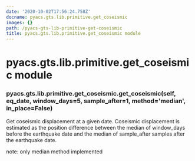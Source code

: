 ```yaml
---
date: '2020-10-02T17:56:24.758Z'
docname: pyacs.gts.lib.primitive.get_coseismic
images: {}
path: /pyacs-gts-lib-primitive-get-coseismic
title: pyacs.gts.lib.primitive.get_coseismic module
---
```


# pyacs.gts.lib.primitive.get_coseismic module


### pyacs.gts.lib.primitive.get_coseismic.get_coseismic(self, eq_date, window_days=5, sample_after=1, method='median', in_place=False)
Get coseismic displacement at a given date.
Coseismic displacement is estimated as the position difference between the median of window_days before 
the earthquake date and the median of sample_after samples after the earthquake date.

note: only median method implemented
